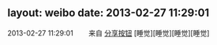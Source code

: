 layout: weibo
date: 2013-02-27 11:29:01
---
<meta name="referrer" content="no-referrer" />

2013-02-27 11:29:01  &nbsp;&nbsp;&nbsp;&nbsp;&nbsp;&nbsp; 来自 <a href="http://app.weibo.com/t/feed/cUcI1A" rel="nofollow">分享按钮</a>
[睡觉][睡觉][睡觉][睡觉] ​​​
